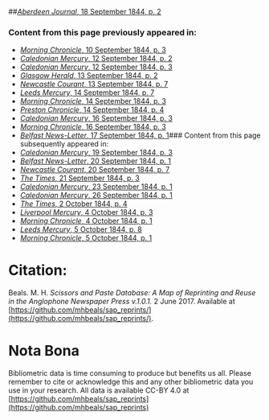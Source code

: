 ##[*Aberdeen Journal*, 18 September 1844, p. 2](https://mhbeals.github.io/sap_html/Aberdeen-Journal/Aberdeen-Journal-18-September-1844-p-2)

### Content from this page previously appeared in:
+ [*Morning Chronicle*, 10 September 1844, p. 3](https://mhbeals.github.io/sap_html/Morning-Chronicle/Morning-Chronicle-10-September-1844-p-3)
+ [*Caledonian Mercury*, 12 September 1844, p. 2](https://mhbeals.github.io/sap_html/Caledonian-Mercury/Caledonian-Mercury-12-September-1844-p-2)
+ [*Caledonian Mercury*, 12 September 1844, p. 3](https://mhbeals.github.io/sap_html/Caledonian-Mercury/Caledonian-Mercury-12-September-1844-p-3)
+ [*Glasgow Herald*, 13 September 1844, p. 2](https://mhbeals.github.io/sap_html/Glasgow-Herald/Glasgow-Herald-13-September-1844-p-2)
+ [*Newcastle Courant*, 13 September 1844, p. 7](https://mhbeals.github.io/sap_html/Newcastle-Courant/Newcastle-Courant-13-September-1844-p-7)
+ [*Leeds Mercury*, 14 September 1844, p. 7](https://mhbeals.github.io/sap_html/Leeds-Mercury/Leeds-Mercury-14-September-1844-p-7)
+ [*Morning Chronicle*, 14 September 1844, p. 3](https://mhbeals.github.io/sap_html/Morning-Chronicle/Morning-Chronicle-14-September-1844-p-3)
+ [*Preston Chronicle*, 14 September 1844, p. 4](https://mhbeals.github.io/sap_html/Preston-Chronicle/Preston-Chronicle-14-September-1844-p-4)
+ [*Caledonian Mercury*, 16 September 1844, p. 3](https://mhbeals.github.io/sap_html/Caledonian-Mercury/Caledonian-Mercury-16-September-1844-p-3)
+ [*Morning Chronicle*, 16 September 1844, p. 3](https://mhbeals.github.io/sap_html/Morning-Chronicle/Morning-Chronicle-16-September-1844-p-3)
+ [*Belfast News-Letter*, 17 September 1844, p. 1](https://mhbeals.github.io/sap_html/Belfast-News-Letter/Belfast-News-Letter-17-September-1844-p-1)### Content from this page subsequently appeared in:
+ [*Caledonian Mercury*, 19 September 1844, p. 3](https://mhbeals.github.io/sap_html/Caledonian-Mercury/Caledonian-Mercury-19-September-1844-p-3)
+ [*Belfast News-Letter*, 20 September 1844, p. 1](https://mhbeals.github.io/sap_html/Belfast-News-Letter/Belfast-News-Letter-20-September-1844-p-1)
+ [*Newcastle Courant*, 20 September 1844, p. 7](https://mhbeals.github.io/sap_html/Newcastle-Courant/Newcastle-Courant-20-September-1844-p-7)
+ [*The Times*, 21 September 1844, p. 3](https://mhbeals.github.io/sap_html/The-Times/The-Times-21-September-1844-p-3)
+ [*Caledonian Mercury*, 23 September 1844, p. 1](https://mhbeals.github.io/sap_html/Caledonian-Mercury/Caledonian-Mercury-23-September-1844-p-1)
+ [*Caledonian Mercury*, 26 September 1844, p. 1](https://mhbeals.github.io/sap_html/Caledonian-Mercury/Caledonian-Mercury-26-September-1844-p-1)
+ [*The Times*, 2 October 1844, p. 4](https://mhbeals.github.io/sap_html/The-Times/The-Times-2-October-1844-p-4)
+ [*Liverpool Mercury*, 4 October 1844, p. 3](https://mhbeals.github.io/sap_html/Liverpool-Mercury/Liverpool-Mercury-4-October-1844-p-3)
+ [*Morning Chronicle*, 4 October 1844, p. 1](https://mhbeals.github.io/sap_html/Morning-Chronicle/Morning-Chronicle-4-October-1844-p-1)
+ [*Leeds Mercury*, 5 October 1844, p. 8](https://mhbeals.github.io/sap_html/Leeds-Mercury/Leeds-Mercury-5-October-1844-p-8)
+ [*Morning Chronicle*, 5 October 1844, p. 1](https://mhbeals.github.io/sap_html/Morning-Chronicle/Morning-Chronicle-5-October-1844-p-1)
                    
# Citation: 

Beals. M. H. *Scissors and Paste Database: A Map of Reprinting and Reuse in the Anglophone Newspaper Press v.1.0.1.* 2 June 2017. Available at [https://github.com/mhbeals/sap_reprints/](https://github.com/mhbeals/sap_reprints/). 
                    
# Nota Bona

Bibliometric data is time consuming to produce but benefits us all. Please remember to cite or acknowledge this and any other bibliometric data you use in your research. All data is available CC-BY 4.0 at [https://github.com/mhbeals/sap_reprints](https://github.com/mhbeals/sap_reprints)